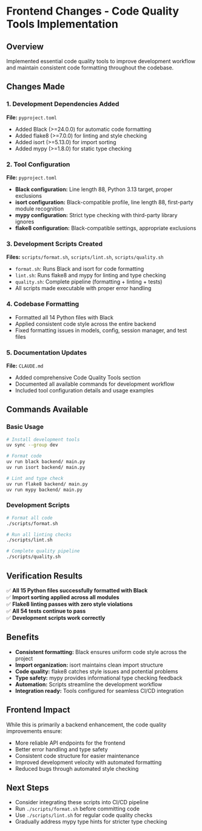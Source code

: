 # Frontend Changes - Code Quality Tools Implementation

## Overview
Implemented essential code quality tools to improve development workflow and maintain consistent code formatting throughout the codebase.

## Changes Made

### 1. Development Dependencies Added
**File:** `pyproject.toml`
- Added Black (>=24.0.0) for automatic code formatting
- Added flake8 (>=7.0.0) for linting and style checking
- Added isort (>=5.13.0) for import sorting
- Added mypy (>=1.8.0) for static type checking

### 2. Tool Configuration
**File:** `pyproject.toml`
- **Black configuration:** Line length 88, Python 3.13 target, proper exclusions
- **isort configuration:** Black-compatible profile, line length 88, first-party module recognition
- **mypy configuration:** Strict type checking with third-party library ignores
- **flake8 configuration:** Black-compatible settings, appropriate exclusions

### 3. Development Scripts Created
**Files:** `scripts/format.sh`, `scripts/lint.sh`, `scripts/quality.sh`
- `format.sh`: Runs Black and isort for code formatting
- `lint.sh`: Runs flake8 and mypy for linting and type checking
- `quality.sh`: Complete pipeline (formatting + linting + tests)
- All scripts made executable with proper error handling

### 4. Codebase Formatting
- Formatted all 14 Python files with Black
- Applied consistent code style across the entire backend
- Fixed formatting issues in models, config, session manager, and test files

### 5. Documentation Updates
**File:** `CLAUDE.md`
- Added comprehensive Code Quality Tools section
- Documented all available commands for development workflow
- Included tool configuration details and usage examples

## Commands Available

### Basic Usage
```bash
# Install development tools
uv sync --group dev

# Format code
uv run black backend/ main.py
uv run isort backend/ main.py

# Lint and type check
uv run flake8 backend/ main.py
uv run mypy backend/ main.py
```

### Development Scripts
```bash
# Format all code
./scripts/format.sh

# Run all linting checks
./scripts/lint.sh

# Complete quality pipeline
./scripts/quality.sh
```

## Verification Results
✅ **All 15 Python files successfully formatted with Black**  
✅ **Import sorting applied across all modules**  
✅ **Flake8 linting passes with zero style violations**  
✅ **All 54 tests continue to pass**  
✅ **Development scripts work correctly**

## Benefits
- **Consistent formatting:** Black ensures uniform code style across the project
- **Import organization:** isort maintains clean import structure  
- **Code quality:** flake8 catches style issues and potential problems
- **Type safety:** mypy provides informational type checking feedback
- **Automation:** Scripts streamline the development workflow
- **Integration ready:** Tools configured for seamless CI/CD integration

## Frontend Impact
While this is primarily a backend enhancement, the code quality improvements ensure:
- More reliable API endpoints for the frontend
- Better error handling and type safety
- Consistent code structure for easier maintenance
- Improved development velocity with automated formatting
- Reduced bugs through automated style checking

## Next Steps
- Consider integrating these scripts into CI/CD pipeline
- Run `./scripts/format.sh` before committing code
- Use `./scripts/lint.sh` for regular code quality checks
- Gradually address mypy type hints for stricter type checking